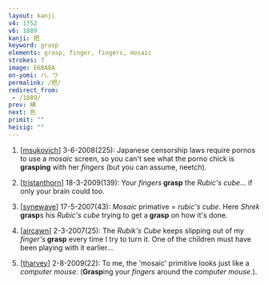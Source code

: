 ```yaml
---
layout: kanji
v4: 1752
v6: 1889
kanji: 把
keyword: grasp
elements: grasp, finger, fingers, mosaic
strokes: 7
image: E68A8A
on-yomi: ハ、ワ
permalink: /把/
redirect_from:
 - /1889/
prev: 横
next: 色
primit: ""
heisig: ""
---
```


1) [<a href="http://kanji.koohii.com/profile/msukovich">msukovich</a>] 3-6-2008(225): Japanese censorship laws require pornos to use a <em>mosaic</em> screen, so you can&#039;t see what the porno chick is <strong>grasping</strong> with her <em>fingers</em> (but you can assume, neetch).

2) [<a href="http://kanji.koohii.com/profile/tristanthorn">tristanthorn</a>] 18-3-2009(139): Your <em>fingers</em><strong> grasp</strong> the <em>Rubic&#039;s cube</em>... if only your brain could too.

3) [<a href="http://kanji.koohii.com/profile/synewave">synewave</a>] 17-5-2007(43): <em>Mosaic</em> primative = <em>rubic&#039;s cube</em>. Here <em>Shrek</em><strong> grasp</strong>s his <em>Rubic&#039;s cube</em> trying to get a<strong> grasp</strong> on how it&#039;s done.

4) [<a href="http://kanji.koohii.com/profile/aircawn">aircawn</a>] 2-3-2007(25): The <em>Rubik&#039;s Cube</em> keeps slipping out of my <em>finger&#039;s</em><strong> grasp</strong> every time I try to turn it. One of the children must have been playing with it earlier...

5) [<a href="http://kanji.koohii.com/profile/tharvey">tharvey</a>] 2-8-2009(22): To me, the &#039;mosaic&#039; primitive looks just like a <em>computer mouse</em>. (<strong>Grasp</strong>ing your <em>fingers</em> around the <em>computer mouse</em>.).

